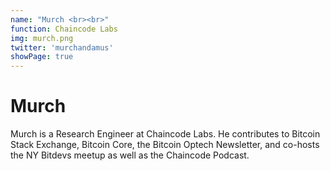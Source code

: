```yaml
---
name: "Murch <br><br>"
function: Chaincode Labs
img: murch.png
twitter: 'murchandamus'
showPage: true
---
```


# Murch
 
Murch is a Research Engineer at Chaincode Labs. He contributes to Bitcoin Stack Exchange, Bitcoin Core, the Bitcoin Optech Newsletter, and co-hosts the NY Bitdevs meetup as well as the Chaincode Podcast.
<br><br>






